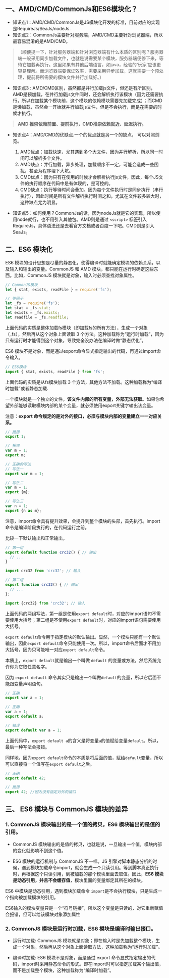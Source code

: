 ## 一、AMD/CMD/CommonJs和ES6模块化？

- 知识点1：AMD/CMD/CommonJs是JS模块化开发的标准，目前对应的实现是RequireJs/SeaJs/nodeJs.
- 知识点2：CommonJs主要针对服务端，AMD/CMD主要针对浏览器端，所以最容易混淆的是AMD/CMD。

> （顺便提一下，针对服务器端和针对浏览器端有什么本质的区别呢？服务器端一般采用同步加载文件，也就是说需要某个模块，服务器端便停下来，等待它加载再执行。这里如果有其他后端语言，如java，经验的‘玩家’应该更容易理解。而浏览器端要保证效率，需要采用异步加载，这就需要一个预处理，提前将所需要的模块文件并行加载好。）

- 知识点3 : AMD/CMD区别，虽然都是并行加载js文件，但还是有所区别，AMD是预加载，在并行加载js文件同时，还会解析执行该模块（因为还需要执行，所以在加载某个模块前，这个模块的依赖模块需要先加载完成）；而CMD是懒加载，虽然会一开始就并行加载js文件，但是不会执行，而是在需要的时候才执行。

> **AMD 推崇依赖前置、提前执行，CMD推崇依赖就近、延迟执行。**

- 知识点4：AMD/CMD的优缺点.一个的优点就是另一个的缺点， 可以对照浏览。

    1. AMD优点：加载快速，尤其遇到多个大文件，因为并行解析，所以同一时间可以解析多个文件。
    2. AMD缺点：并行加载，异步处理，加载顺序不一定，可能会造成一些困扰，甚至为程序埋下大坑。
    3. CMD优点：因为只有在使用的时候才会解析执行js文件，因此，每个JS文件的执行顺序在代码中是有体现的，是可控的。
    4. CMD缺点：执行等待时间会叠加。因为每个文件执行时是同步执行（串行执行），因此时间是所有文件解析执行时间之和，尤其在文件较多较大时，这种缺点尤为明显。

- 知识点5：如何使用？CommonJs的话，因为nodeJs就是它的实现，所以使用node就行，也不用引入其他包。AMD则是通过 `<script>` 标签引入 RequireJs，具体语法还是去看官方文档或者百度一下吧。CMD则是引入SeaJs。

## 二、ES6 模块化

  ES6 模块的设计思想是尽量的静态化，使得编译时就能确定模块的依赖关系，以及输入和输出的变量。CommonJS 和 AMD 模块，都只能在运行时确定这些东西。比如，CommonJS 模块就是对象，输入时必须查找对象属性。

```js
// CommonJS模块
let { stat, exists, readFile } = require('fs');

// 等同于
let _fs = require('fs');
let stat = _fs.stat;
let exists = _fs.exists;
let readfile = _fs.readfile;
```

上面代码的实质是整体加载fs模块（即加载fs的所有方法），生成一个对象（_fs），然后再从这个对象上面读取 3 个方法。这种加载称为“运行时加载”，因为只有运行时才能得到这个对象，导致完全没办法在编译时做“静态优化”。

ES6 模块不是对象，而是通过export命令显式指定输出的代码，再通过import命令输入。

```js
// ES6模块
import { stat, exists, readFile } from 'fs';
```

上面代码的实质是从fs模块加载 3 个方法，其他方法不加载。这种加载称为“编译时加载”或者静态加载.

一个模块就是一个独立的文件。**该文件内部的所有变量，外部无法获取**。如果你希望外部能够读取模块内部的某个变量，就必须使用export关键字输出该变量。

注意：**export 命令规定的是对外的接口，必须与模块内部的变量建立一一对应关系。**

```js
// 报错
export 1;

// 报错
var m = 1;
export m;

// 正确的写法
// 写法一
export var m = 1;

// 写法二
var m = 1;
export {m};

// 写法三
var n = 1;
export {n as m};
```

注意，import命令具有提升效果，会提升到整个模块的头部，首先执行。import命令是编译阶段执行的，在代码运行之前。

比较一下默认输出和正常输出。

```js
// 第一组
export default function crc32() { // 输出
  // ...
}

import crc32 from 'crc32'; // 输入

// 第二组
export function crc32() { // 输出
  // ...
};

import {crc32} from 'crc32'; // 输入
```

上面代码的两组写法，第一组是使用`export default`时，对应的import语句不需要使用大括号；第二组是不使用`export default`时，对应的import语句需要使用大括号。

`export default`命令用于指定模块的默认输出。显然，一个模块只能有一个默认输出，因此`export default`命令只能使用一次。所以，import命令后面才不用加大括号，因为只可能唯一对应`export default`命令。

本质上，`export default`就是输出一个叫做 `default` 的变量或方法，然后系统允许你为它取任意名字。

因为 `export default` 命令其实只是输出一个叫做`default`的变量，所以它后面不能跟变量声明语句。

```js
// 正确
export var a = 1;

// 正确
var a = 1;
export default a;

// 错误
export default var a = 1;
```

上面代码中，`export default a`的含义是将变量`a`的值赋给变量`default`。所以，最后一种写法会报错。

同样地，因为`export default`命令的本质是将后面的值，赋给`default`变量，所以可以直接将一个值写在`export default`之后。

```js
// 正确
export default 42;

// 报错
export 42; //因为没有指定对外的接口
```

## 三、 ES6 模块与 CommonJS 模块的差异

### 1. CommonJS 模块输出的是一个值的拷贝，ES6 模块输出的是值的引用。

- CommonJS 模块输出的是值的拷贝，也就是说，一旦输出一个值，模块内部的变化就影响不到这个值。

- ES6 模块的运行机制与 CommonJS 不一样。JS 引擎对脚本静态分析的时候，遇到模块加载命令import，就会生成一个只读引用。等到脚本真正执行时，再根据这个只读引用，到被加载的那个模块里面去取值。因此，**ES6 模块是动态引用，并且不会缓存值**，模块里面的变量绑定其所在的模块。

ES6 中模块是动态引用，遇到模块加载命令 `import`是不会执行模块，只是生成一个指向被加载模块的引用。

ES6输入的模块变量只是一个“符号链接”，所以这个变量是只读的，对它重新赋值会报错，但可以给该模块对象添加属性

### 2. CommonJS 模块是运行时加载，ES6 模块是编译时输出接口。

- 运行时加载: CommonJS 模块就是对象；即在输入时是先加载整个模块，生成一个对象，然后再从这个对象上面读取方法，这种加载称为“运行时加载”。

- 编译时加载: ES6 模块不是对象，而是通过 export 命令显式指定输出的代码，import时采用静态命令的形式。即在import时可以指定加载某个输出值，而不是加载整个模块，这种加载称为“编译时加载”。
